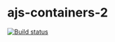 # ajs-containers-2
[![Build status](https://ci.appveyor.com/api/projects/status/so85d5s08cay3qj3?svg=true)](https://ci.appveyor.com/project/kassiopea-coder/ajs-containers-2)
